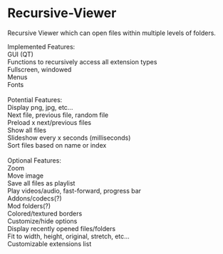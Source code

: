 # Recursive-Viewer
Recursive Viewer which can open files within multiple levels of folders.


Implemented Features:<br/>
GUI (QT)<br/>
Functions to recursively access all extension types<br/>
Fullscreen, windowed<br/>
Menus<br/>
Fonts<br/>
<br/>
Potential Features:<br/>
Display png, jpg, etc...<br/>
Next file, previous file, random file<br/>
Preload x next/previous files<br/>
Show all files<br/>
Slideshow every x seconds (milliseconds)<br/>
Sort files based on name or index<br/>
<br/>
Optional Features:<br/>
Zoom<br/>
Move image<br/>
Save all files as playlist<br/>
Play videos/audio, fast-forward, progress bar<br/>
Addons/codecs(?)<br/>
Mod folders(?)<br/>
Colored/textured borders<br/>
Customize/hide options<br/>
Display recently opened files/folders<br/>
Fit to width, height, original, stretch, etc...<br/>
Customizable extensions list<br/>
